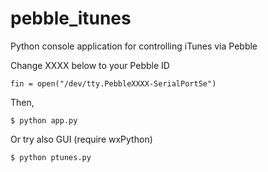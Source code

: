 pebble_itunes
=============

Python console application for controlling iTunes via Pebble

Change XXXX below to your Pebble ID
```
fin = open("/dev/tty.PebbleXXXX-SerialPortSe")
```

Then,
```
$ python app.py
```

Or try also GUI (require wxPython)
```
$ python ptunes.py
```

